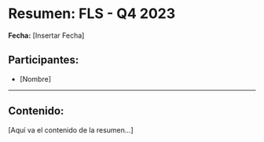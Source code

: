 # Resumen: FLS - Q4 2023

**Fecha:** [Insertar Fecha]

## Participantes:
* [Nombre]

---

## Contenido:

[Aquí va el contenido de la resumen...]